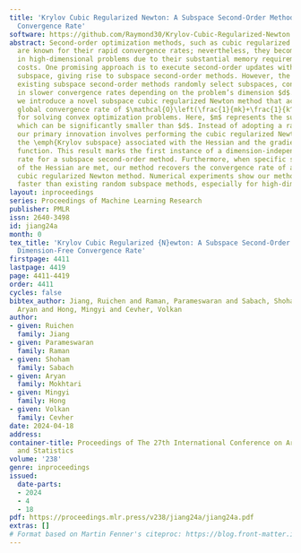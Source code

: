 ```yaml
---
title: 'Krylov Cubic Regularized Newton: A Subspace Second-Order Method with Dimension-Free
  Convergence Rate'
software: https://github.com/Raymond30/Krylov-Cubic-Regularized-Newton
abstract: Second-order optimization methods, such as cubic regularized Newton methods,
  are known for their rapid convergence rates; nevertheless, they become impractical
  in high-dimensional problems due to their substantial memory requirements and computational
  costs. One promising approach is to execute second-order updates within a lower-dimensional
  subspace, giving rise to subspace second-order methods. However, the majority of
  existing subspace second-order methods randomly select subspaces, consequently resulting
  in slower convergence rates depending on the problem’s dimension $d$. In this paper,
  we introduce a novel subspace cubic regularized Newton method that achieves a dimension-independent
  global convergence rate of $\mathcal{O}\left(\frac{1}{mk}+\frac{1}{k^2}\right)$
  for solving convex optimization problems. Here, $m$ represents the subspace dimension,
  which can be significantly smaller than $d$. Instead of adopting a random subspace,
  our primary innovation involves performing the cubic regularized Newton update within
  the \emph{Krylov subspace} associated with the Hessian and the gradient of the objective
  function. This result marks the first instance of a dimension-independent convergence
  rate for a subspace second-order method. Furthermore, when specific spectral conditions
  of the Hessian are met, our method recovers the convergence rate of a full-dimensional
  cubic regularized Newton method. Numerical experiments show our method converges
  faster than existing random subspace methods, especially for high-dimensional problems.
layout: inproceedings
series: Proceedings of Machine Learning Research
publisher: PMLR
issn: 2640-3498
id: jiang24a
month: 0
tex_title: 'Krylov Cubic Regularized {N}ewton: A Subspace Second-Order Method with
  Dimension-Free Convergence Rate'
firstpage: 4411
lastpage: 4419
page: 4411-4419
order: 4411
cycles: false
bibtex_author: Jiang, Ruichen and Raman, Parameswaran and Sabach, Shoham and Mokhtari,
  Aryan and Hong, Mingyi and Cevher, Volkan
author:
- given: Ruichen
  family: Jiang
- given: Parameswaran
  family: Raman
- given: Shoham
  family: Sabach
- given: Aryan
  family: Mokhtari
- given: Mingyi
  family: Hong
- given: Volkan
  family: Cevher
date: 2024-04-18
address:
container-title: Proceedings of The 27th International Conference on Artificial Intelligence
  and Statistics
volume: '238'
genre: inproceedings
issued:
  date-parts:
  - 2024
  - 4
  - 18
pdf: https://proceedings.mlr.press/v238/jiang24a/jiang24a.pdf
extras: []
# Format based on Martin Fenner's citeproc: https://blog.front-matter.io/posts/citeproc-yaml-for-bibliographies/
---
```

